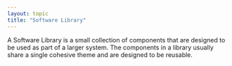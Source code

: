 ```yaml
---
layout: topic
title: "Software Library"
---
```


A Software Library is a small collection of components that are designed to be used as part of a larger system. The components in a library usually share a single cohesive theme and are designed to be reusable.